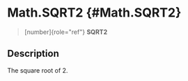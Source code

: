 Math.SQRT2 {#Math.SQRT2}
==========

> [number]{role="ref"} **SQRT2**

Description
-----------

The square root of 2.
